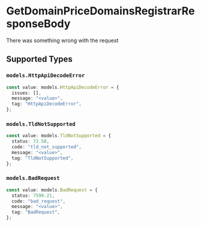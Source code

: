 # GetDomainPriceDomainsRegistrarResponseBody

There was something wrong with the request


## Supported Types

### `models.HttpApiDecodeError`

```typescript
const value: models.HttpApiDecodeError = {
  issues: [],
  message: "<value>",
  tag: "HttpApiDecodeError",
};
```

### `models.TldNotSupported`

```typescript
const value: models.TldNotSupported = {
  status: 72.58,
  code: "tld_not_supported",
  message: "<value>",
  tag: "TldNotSupported",
};
```

### `models.BadRequest`

```typescript
const value: models.BadRequest = {
  status: 7599.21,
  code: "bad_request",
  message: "<value>",
  tag: "BadRequest",
};
```

